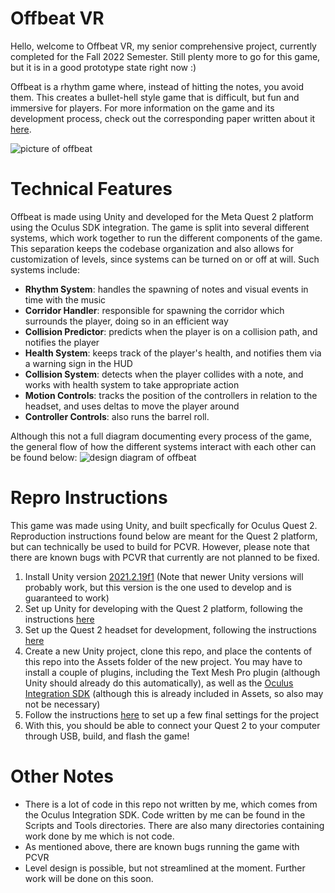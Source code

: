 # Offbeat VR
Hello, welcome to Offbeat VR, my senior comprehensive project, currently completed for the Fall 2022 Semester. Still plenty more to go for this game, but it is in a good prototype state right now :)

Offbeat is a rhythm game where, instead of hitting the notes, you avoid them. This creates a bullet-hell style game that is difficult, but fun and immersive for players. For more information on the game and its development process, check out the corresponding paper written about it [here](https://github.com/jacup101/comps).

![picture of offbeat](https://keep.google.com/u/0/media/v2/1-gvBJBOqwaCV-dIfWCVa7YkiDm0Sh3_F2csxD3mkK1KPhzseIMT_jJVx-Oz1u9g/1Jf-OvY5qnktUgVGI8ZQyoquwGQ59ikRcU5iZc18pi3cQh5J6v_y0fsWpn_wBJiU?sz=512&accept=image%2Fgif%2Cimage%2Fjpeg%2Cimage%2Fjpg%2Cimage%2Fpng%2Cimage%2Fwebp)

# Technical Features
Offbeat is made using Unity and developed for the Meta Quest 2 platform using the Oculus SDK integration. The game is split into several different systems, which work together to run the different components of the game. This separation keeps the codebase organization and also allows for customization of levels, since systems can be turned on or off at will. Such systems include:
- **Rhythm System**: handles the spawning of notes and visual events in time with the music
- **Corridor Handler**: responsible for spawning the corridor which surrounds the player, doing so in an efficient way
- **Collision Predictor**: predicts when the player is on a collision path, and notifies the player
- **Health System**: keeps track of the player's health, and notifies them via a warning sign in the HUD
- **Collision System**: detects when the player collides with a note, and works with health system to take appropriate action
- **Motion Controls**: tracks the position of the controllers in relation to the headset, and uses deltas to move the player around
- **Controller Controls**: also runs the barrel roll.

Although this not a full diagram documenting every process of the game, the general flow of how the different systems interact with each other can be found below:
![design diagram of offbeat](https://keep.google.com/u/0/media/v2/1Xg91ArOlIH5RY04cOkwp9sd3Xdj8p0siSPdXlQl0z8dvQfkOdK1_JI6LvCYA/184_26866-iGvMQamx9CVXoWXVhCAU73tEeLrf2wFg7FczsB3UHN-PscRSdCHVgc?sz=512&accept=image%2Fgif%2Cimage%2Fjpeg%2Cimage%2Fjpg%2Cimage%2Fpng%2Cimage%2Fwebp)


# Repro Instructions
This game was made using Unity, and built specfically for Oculus Quest 2. Reproduction instructions found below are meant for the Quest 2 platform, but can technically be used to build for PCVR. However, please note that there are known bugs with PCVR that currently are not planned to be fixed.

1. Install Unity version [2021.2.19f1](https://download.unity3d.com/download_unity/602ecdbb2fb0/UnityDownloadAssistant-2021.2.19f1.exe) (Note that newer Unity versions will probably work, but this version is the one used to develop and is guaranteed to work)
2. Set up Unity for developing with the Quest 2 platform, following the instructions [here](https://developer.oculus.com/documentation/unity/book-unity-gsg/)
3. Set up the Quest 2 headset for development, following the instructions [here](https://developer.oculus.com/documentation/unity/unity-enable-device/)
4. Create a new Unity project, clone this repo, and place the contents of this repo into the Assets folder of the new project. You may have to install a couple of plugins, including the Text Mesh Pro plugin (although Unity should already do this automatically), as well as the [Oculus Integration SDK](https://assetstore.unity.com/packages/tools/integration/oculus-integration-82022) (although this is already included in Assets, so also may not be necessary)
5. Follow the instructions [here](https://developer.oculus.com/documentation/unity/unity-conf-settings/) to set up a few final settings for the project
6. With this, you should be able to connect your Quest 2 to your computer through USB, build, and flash the game!

# Other Notes
- There is a lot of code in this repo not written by me, which comes from the Oculus Integration SDK. Code written by me can be found in the Scripts and Tools directories. There are also many directories containing work done by me which is not code.
- As mentioned above, there are known bugs running the game with PCVR
- Level design is possible, but not streamlined at the moment. Further work will be done on this soon.